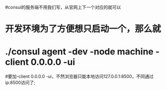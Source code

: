 #consul的服务端不用我们写，从官网上下一个对应的就可以
# 开发环境为了方便想只启动一个，那么就
#  ./consul agent -dev -node machine -client 0.0.0.0 -ui
#要加-client 0.0.0.0 -ui，不然浏览器只能本地访问127.0.0.1:8500，不同通过ip:8500访问了;